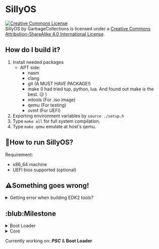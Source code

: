 # SillyOS
<a rel="license" href="http://creativecommons.org/licenses/by-sa/4.0/"><img alt="Creative Commons License" style="border-width:0" src="https://i.creativecommons.org/l/by-sa/4.0/88x31.png" /></a><br /><span xmlns:dct="http://purl.org/dc/terms/" property="dct:title">SillyOS</span> by <span xmlns:cc="http://creativecommons.org/ns#" property="cc:attributionName">GarbageCollections</span> is licensed under a <a rel="license" href="http://creativecommons.org/licenses/by-sa/4.0/">Creative Commons Attribution-ShareAlike 4.0 International License</a>.

## How do I build it?
1. Install needed packages
    * APT side:
        * nasm
        * clang
        * git (A MUST HAVE PACKAGE!)
        * make (I had tried tup, python, lua. And found out make is the best. :expressionless: )
        * mtools (For .iso image)
        * qemu (For testing)
        * ovmf (For UEFI)
2. Exporting environment variables by ```source ./setup.h```
3. Type ``` make all ``` for full system compilation. 
4. Type ``` make qemu ``` emulate at host's qemu.


## :running:How to run SillyOS?
Requirement:
* x86_64 machine
* UEFI bios supported (optional)



## :warning:Something goes wrong!
<details>
<summary>Getting error when building EDK2 tools?</summary>
<p>If you received errors like: 

```bash
In file included from ../Include/Common/UefiBaseTypes.h:19:0,
                 from GenSec.c:20:
    /*
        A lot of details here... Gonna skip it anyway.
        The following error told us why its failed.
        |   |   |   |   |   |   |   |   |
        v   v   v   v   v   v   v   v   v
    */
cc1: all warnings being treated as errors
../Makefiles/footer.makefile:27: recipe for target 'GenSec.o' failed
make[2]: *** [GenSec.o] Error 1
```

* Go patch your edk2 Makefile with:
```bash
$ patch  /<path of your edk2 dir>/BaseTools/Source/C/Makefiles/headers.makefile\
./Stuff/edk2_fix.patch
```
</p>
</details>

## :blub:Milestone
<!--Boot loader-->
<details>
<summary>Boot Loader</summary>
<p>
    -   [x] Get the boot loader prints something<br>
    -   [x] Change video mode<br>
    -   [x] Get memory map<br>
    -   [x] Loading Kernel to RAM<br>
    -   [ ] Fetch ACPI tables
    -   [ ] Pass control to Kernel with packed info.<br>
    -   [ ] Loading and install mods<br>
</p>
</details>
<!--Core-->
<details>
<summary>Core</summary>
<p>
    -   [ ]
</p>
</details>

Currently working on: ___PSC___ & __Boot Loader__